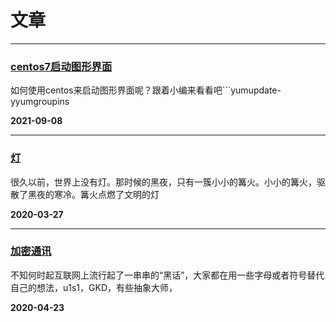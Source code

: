 # 文章
---
### [centos7启动图形界面](./post.html#pages/post/2020-3-24-01.md)

如何使用centos来启动图形界面呢？跟着小编来看看吧```yumupdate-yyumgroupins

**2021-09-08**
    
---
### [灯](./post.html#pages/post/2020-3-27-01.md)

很久以前，世界上没有灯。那时候的黑夜，只有一簇小小的篝火。小小的篝火，驱散了黑夜的寒冷。篝火点燃了文明的灯

**2020-03-27**
    
---
### [加密通讯](./post.html#pages/post/2020-4-23-01.md)

不知何时起互联网上流行起了一串串的“黑话”，大家都在用一些字母或者符号替代自己的想法，u1s1，GKD，有些抽象大师，

**2020-04-23**
    
